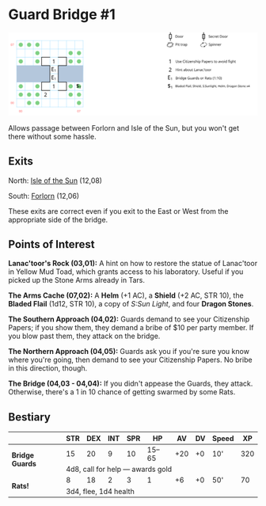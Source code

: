 # Guard Bridge #1

[![map](guard-bridge-1.svg)](guard-bridge-1.svg)

Allows passage between Forlorn and Isle of the Sun, but you won't get there without some hassle.

## Exits

North: [Isle of the Sun](dilmun.md) (12,08)

South: [Forlorn](dilmun.md) (12,06)

These exits are correct even if you exit to the East or West from the appropriate side of the bridge.

## Points of Interest

**Lanac'toor's Rock (03,01):** A hint on how to restore the statue of Lanac'toor in Yellow Mud Toad, which grants access to his laboratory. Useful if you picked up the Stone Arms already in Tars.

**The Arms Cache (07,02):** A **Helm** (+1 AC), a **Shield** (+2 AC, STR 10), the **Bladed Flail** (1d12, STR 10), a copy of *S:Sun Light*, and four **Dragon Stones**.

**The Southern Approach (04,02):** Guards demand to see your Citizenship Papers; if you show them, they demand a bribe of $10 per party member. If you blow past them, they attack on the bridge.

**The Northern Approach (04,05):** Guards ask you if you're sure you know where you're going, then demand to see your Citizenship Papers. No bribe in this direction, though.

**The Bridge (04,03 - 04,04):** If you didn't appease the Guards, they attack. Otherwise, there's a 1 in 10 chance of getting swarmed by some Rats.

## Bestiary

<table>
  <thead>
    <tr>
      <th></th>
      <th>STR</th>
      <th>DEX</th>
      <th>INT</th>
      <th>SPR</th>
      <th>HP</th>
      <th>AV</th>
      <th>DV</th>
      <th>Speed</th>
      <th>XP</th>
    </tr>
  </thead>
  <tbody>
    <tr>
      <td rowspan=2><b>Bridge Guards</b></td>
      <td class="c">15</td>
      <td class="c">20</td>
      <td class="c">9</td>
      <td class="c">10</td>
      <td class="c">15&ndash;65</td>
      <td class="c">+20</td>
      <td class="c">+0</td>
      <td class="c">10'</td>
      <td class="c">320</td>
    </tr><tr>
      <td colspan=9>4d8, call for help — awards gold</td>
    </tr><tr>
      <td rowspan=2><b>Rats!</b></td>
      <td class="c">8</td>
      <td class="c">18</td>
      <td class="c">2</td>
      <td class="c">3</td>
      <td class="c">1</td>
      <td class="c">+6</td>
      <td class="c">+0</td>
      <td class="c">50'</td>
      <td class="c">70</td>
    </tr><tr>
      <td colspan=9>3d4, flee, 1d4 health</td>
    </tr>
  </tbody>
</table>
